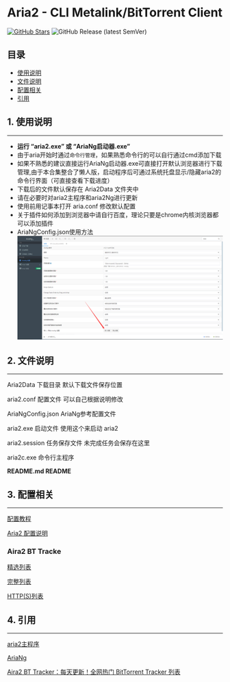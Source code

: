 Aria2 - CLI Metalink/BitTorrent Client
========

[![GitHub Stars](https://img.shields.io/github/stars/sjh0020/aria2?style=flat&logo=appveyor)](https://github.com/sjh0020/aria2/stargazers)
![GitHub Release (latest SemVer)](https://img.shields.io/github/v/release/sjh0020/aria2?style=flat&logo=appveyor)

## 目录

<!-- TOC depthFrom:2 -->

- [使用说明](#1-使用说明)
- [文件说明](#2-文件说明)
- [配置相关](#3-配置相关)
- [引用](#4-引用)

<!-- /TOC -->

## 1. 使用说明

--------
- **运行 “aria2.exe” 或 “AriaNg启动器.exe”**
- 由于aria开始时通过`命令行管理`，如果熟悉命令行的可以自行通过cmd添加下载
- 如果不熟悉的建议直接运行AriaNg启动器.exe可直接打开默认浏览器进行下载管理,由于本合集整合了懒人版，启动程序后可通过系统托盘显示/隐藏aria2的命令行界面（可直接查看下载进度）
- 下载后的文件默认保存在 Aria2Data 文件夹中
- 请在必要时对aria2主程序和aria2Ng进行更新
- 使用前用记事本打开 aria.conf 修改默认配置
- 关于插件如何添加到浏览器中请自行百度，理论只要是chrome内核浏览器都可以添加插件
- AriaNgConfig.json使用方法
![导入AriaNgConfig.json](docs/img/inputAriaNgConfig.json.png)
## 2. 文件说明
------------------

Aria2Data      下载目录 默认下载文件保存位置

aria2.conf     配置文件 可以自己根据说明修改

AriaNgConfig.json  AriaNg参考配置文件

aria2.exe      启动文件 使用这个来启动 aria2

aria2.session  任务保存文件 未完成任务会保存在这里

aria2c.exe     命令行主程序

**README.md      README**

## 3. 配置相关
---------
[配置教程](https://zhuanlan.zhihu.com/p/37021947)

[Aria2 配置说明](http://aria2c.com/usage.html)

### Aira2 BT Tracke      

[精选列表](https://trackerslist.com/best_aria2.txt)

[完整列表](https://trackerslist.com/all_aria2.txt)

[HTTP(S)列表](https://trackerslist.com/http_aria2.txt)

## 4. 引用

--------
[aria2主程序](https://github.com/aria2/aria2)

[AriaNg](https://github.com/mayswind/AriaNg/)

[Aira2 BT Tracker：每天更新！全网热门 BitTorrent Tracker 列表](https://trackerslist.com/#/zh) 



